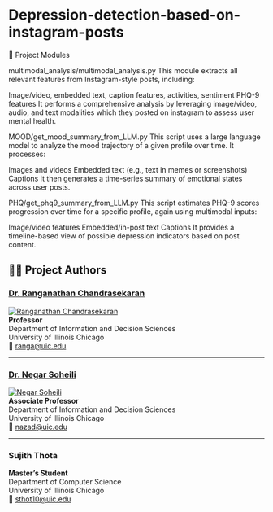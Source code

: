 # Depression-detection-based-on-instagram-posts

📁 Project Modules

multimodal_analysis/multimodal_analysis.py
This module extracts all relevant features from Instagram-style posts, including:

Image/video, embedded text, caption features, activities, sentiment PHQ-9 features
It performs a comprehensive analysis by leveraging image/video, audio, and text modalities which they posted on instagram to assess user mental health.



MOOD/get_mood_summary_from_LLM.py
This script uses a large language model to analyze the mood trajectory of a given profile over time.
It processes:

Images and videos
Embedded text (e.g., text in memes or screenshots)
Captions
It then generates a time-series summary of emotional states across user posts.


PHQ/get_phq9_summary_from_LLM.py
This script estimates PHQ-9 scores progression over time for a specific profile, again using multimodal inputs:

Image/video features
Embedded/in-post text
Captions
It provides a timeline-based view of possible depression indicators based on post content.


## 👨‍💻 Project Authors

### [Dr. Ranganathan Chandrasekaran](mailto:ranga@uic.edu)  
[![Ranganathan Chandrasekaran](https://business.uic.edu/wp-content/uploads/sites/91/2018/01/Chandrasekaran_Ranganathan_2020-157x180.jpg)](mailto:ranga@uic.edu)  
**Professor**  
Department of Information and Decision Sciences  
University of Illinois Chicago  
📧 ranga@uic.edu  

---

### [Dr. Negar Soheili](mailto:nazad@uic.edu)  
[![Negar Soheili](https://business.uic.edu/wp-content/uploads/sites/91/2018/02/SoheiliNegar_2018.jpg)](mailto:nazad@uic.edu)  
**Associate Professor**  
Department of Information and Decision Sciences  
University of Illinois Chicago  
📧 nazad@uic.edu  

---

### Sujith Thota  
**Master’s Student**  
Department of Computer Science  
University of Illinois Chicago  
📧 sthot10@uic.edu
